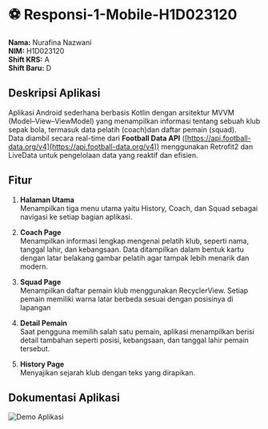 # ⚽ Responsi-1-Mobile-H1D023120

**Nama:** Nurafina Nazwani  
**NIM:** H1D023120  
**Shift KRS:** A  
**Shift Baru:** D  


## Deskripsi Aplikasi
Aplikasi Android sederhana berbasis Kotlin dengan arsitektur MVVM (Model–View–ViewModel) yang menampilkan informasi tentang sebuah klub sepak bola, termasuk data pelatih (coach)dan daftar pemain (squad).  
Data diambil secara real-time dari **Football Data API** ([https://api.football-data.org/v4](https://api.football-data.org/v4)) menggunakan Retrofit2 dan LiveData untuk pengelolaan data yang reaktif dan efisien.

## Fitur
1. **Halaman Utama**  
   Menampilkan tiga menu utama yaitu History, Coach, dan Squad sebagai navigasi ke setiap bagian aplikasi.

2. **Coach Page**  
   Menampilkan informasi lengkap mengenai pelatih klub, seperti nama, tanggal lahir, dan kebangsaan. Data ditampilkan dalam bentuk kartu dengan latar belakang gambar pelatih agar tampak lebih menarik dan modern.

3. **Squad Page**  
   Menampilkan daftar pemain klub menggunakan RecyclerView. Setiap pemain memiliki warna latar berbeda sesuai dengan posisinya di lapangan

4. **Detail Pemain**  
   Saat pengguna memilih salah satu pemain, aplikasi menampilkan berisi detail tambahan seperti posisi, kebangsaan, dan tanggal lahir pemain tersebut.

5. **History Page**  
   Menyajikan sejarah klub dengan teks yang dirapikan.

## Dokumentasi Aplikasi 
![Demo Aplikasi](responsi.gif)
